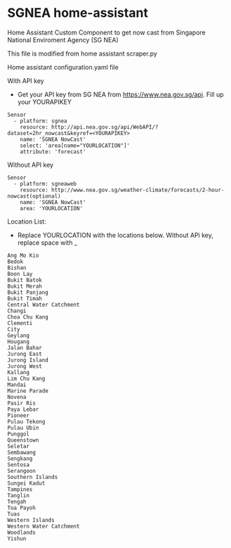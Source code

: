 # SGNEA home-assistant


Home Assistant Custom Component to get now cast from Singapore National Enviroment Agency (SG NEA)


This file is modified from home assistant scraper.py


Home assistant
configuration.yaml file

With API key
- Get your API key from SG NEA from https://www.nea.gov.sg/api. Fill up your YOURAPIKEY

```
Sensor
  - platform: sgnea
    resource: http://api.nea.gov.sg/api/WebAPI/?dataset=2hr_nowcast&keyref=<YOURAPIKEY>
    name: 'SGNEA NowCast'
    select: 'area[name="YOURLOCATION"]'
    attribute: 'forecast'
```
Without API key
```
Sensor
  - platform: sgneaweb
    resource: http://www.nea.gov.sg/weather-climate/forecasts/2-hour-nowcast(optional)
    name: 'SGNEA NowCast'
    area: 'YOURLOCATION'
```


Location List:
- Replace YOURLOCATION with the locations below. Without APi key, replace space with _

```
Ang Mo Kio
Bedok
Bishan
Boon Lay
Bukit Batok
Bukit Merah
Bukit Panjang
Bukit Timah
Central Water Catchment
Changi
Choa Chu Kang
Clementi
City
Geylang
Hougang
Jalan Bahar
Jurong East
Jurong Island
Jurong West
Kallang
Lim Chu Kang
Mandai
Marine Parade
Novena
Pasir Ris
Paya Lebar
Pioneer
Pulau Tekong
Pulau Ubin
Punggol
Queenstown
Seletar
Sembawang
Sengkang
Sentosa
Serangoon
Southern Islands
Sungei Kadut
Tampines
Tanglin
Tengah
Toa Payoh
Tuas
Western Islands
Western Water Catchment
Woodlands
Yishun
```
